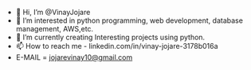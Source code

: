 - 👋 Hi, I’m @VinayJojare
- 👀 I’m interested in python programming, web development, database management, AWS,etc.
- 🌱 I’m currently creating Interesting projects using python.
- 📫 How to reach me  -  linkedin.com/in/vinay-jojare-3178b016a
- E-MAIL = jojarevinay10@gmail.com


